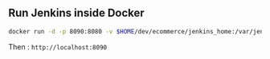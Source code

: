 ## Run Jenkins inside Docker

```bash
docker run -d -p 8090:8080 -v $HOME/dev/ecommerce/jenkins_home:/var/jenkins_home jenkins/jenkins:jdk21
```

Then : `http://localhost:8090`